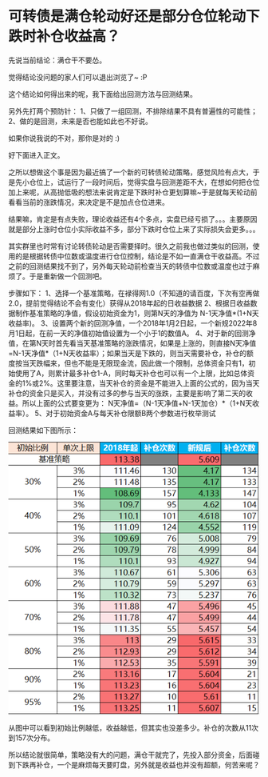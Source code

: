 # 可转债是满仓轮动好还是部分仓位轮动下跌时补仓收益高？

先说当前结论：满仓干不要怂。

觉得结论没问题的家人们可以退出浏览了~ :P


这个结论如何得出来的呢，我下面给出回测方法与回测结果。

另外先打两个预防针：
1、只做了一组回测，不排除结果不具有普遍性的可能性；
2、做的是回测，未来是否也能如此也不好说。

如果你说我说的不对，那你是对的 :)


好下面进入正文。

之所以想做这个事是因为最近搞了一个新的可转债轮动策略，感觉风险有点大，于是先小仓位上，试运行了一段时间后，觉得实盘与回测差距不大，在想如何把仓位加上来呢，从高抛低吸的想法来说肯定是下跌时补仓更划算嘛~于是就每天轮动前看看当前的涨跌情况，来决定是不是加点仓位进来。

结果嘛，肯定是有点失败，理论收益还有4个多点，实盘已经亏损了。。。主要原因就是部分上涨时仓位小实际收益不多，部分下跌时仓位上来了实际损失会更多。。。

其实群里也时常有讨论转债轮动是否需要择时。很久之前我也做过类似的回测，使用的是根据转债中位数或温度进行仓位控制，结论是不如一直满仓干收益高。不过之前的回测结果找不到了，另外每天轮动前检查当天的转债中位数或温度也过于麻烦了。于是重新做一个回测吧。

步骤如下：
1、选择一个基准策略，在䘵得网1.0（不知道的请百度，下次有空再做2.0，提前觉得结论不会有变化）获得从2018年起的日收益数据
2、根据日收益数据制作基准策略的净值，假设初始资金为1，则第N天的净值为 N-1天净值*(1+N天收益率)。
3、设置两个新的回测净值，一个2018年1月2日起，一个新规2022年8月1日起，在前一天的净值初始值设置为一个小于1的数值A。
4、对于新的回测净值，在第N天时首先看当天基准策略的涨跌情况，如果是上涨的，则直接N天净值=N-1天净值*（1+N天收益率）；如果当天是下跌的，则当天需要补仓，补仓的额度按当天跌幅来，但也不能是无限现金流，因此做一个限制，总体资金只有1，初始使用了A，则累计最多补仓1-A，同时每天补仓也可以有一个上限，比如总体资金的1%或2%。这里要注意，当天补仓的资金是不能进入上面的公式的，因为当天补仓的资金只是买入，并没有过多的参与当天的涨跌，主要是影响了第二天的收益。所以上面的公式要变更为： N天净值=（N-1天净值+N-1天加仓）*（1+N天收益率）。
5、对于初始资金A与每天补仓限额B两个参数进行枚举测试

回测结果如下图所示：

![alt text](../../../resources/可转债/转债满仓轮动回测.png)


从图中可以看到初始比例越低，收益越低，但其实也没差多少。补仓的次数从11次到157次分布。

所以结论就很简单，策略没有大的问题，满仓干就完了，先投入部分资金，后面碰到下跌再补仓，一个是麻烦每天要盯盘，另外就是收益也并没有超额，何苦来呢？



